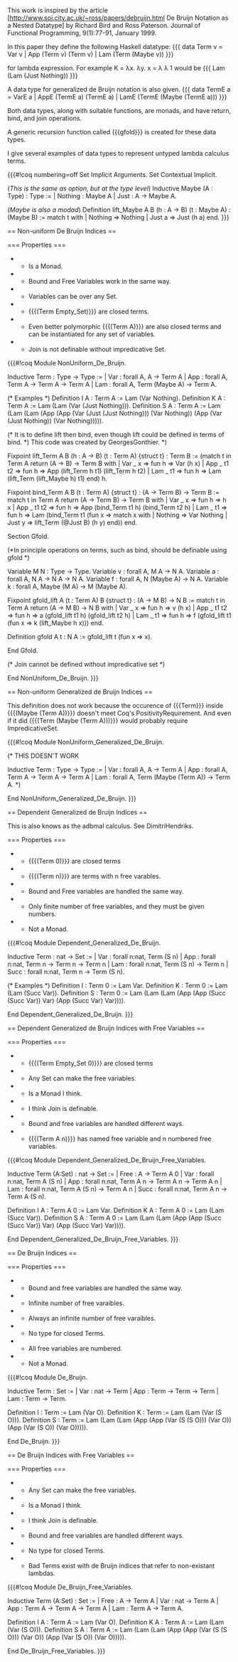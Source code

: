 This work is inspired by the article [http://www.soi.city.ac.uk/~ross/papers/debruijn.html De Bruijn Notation as a Nested Datatype] by Richard Bird and Ross Paterson. Journal of Functional Programming, 9(1):77-91, January 1999. 


In this paper they define the following Haskell datatype: {{{
data Term v = Var v | App (Term v) (Term v) | Lam (Term (Maybe v))
}}}

for lambda expression.  For example K = λx. λy. x = λ λ 1 would be {{{
Lam (Lam (Just Nothing))
}}}

A data type for generalized de Bruijn notation is also given.
{{{
data TermE a = VarE a
	     | AppE (TermE a) (TermE a)
	     | LamE (TermE (Maybe (TermE a)))
}}}

Both data types, along with suitable functions, are monads, and have return, bind, and join operations.

A generic recursion function called {{{gfold}}} is created for these data types.

I give several examples of data types to represent untyped lambda calculus terms.  

{{{#!coq numbering=off
Set Implicit Arguments.
Set Contextual Implicit.

(*This is the same as option, but at the type level*)
Inductive Maybe (A : Type) : Type :=
 | Nothing : Maybe A
 | Just : A -> Maybe A.

(*Maybe is also a modad*)
Definition lift_Maybe A B (h : A -> B) (t : Maybe A) : (Maybe B) :=
  match t with
  | Nothing => Nothing
  | Just a => Just (h a)
  end.
}}}


== Non-uniform De Bruijn Indices ==

=== Properties ===
 * + Is a Monad.
 * + Bound and Free Variables work in the same way.
 * + Variables can be over any Set.
 * + {{{(Term Empty_Set)}}} are closed terms.
 * + Even better polymorphic {{{(Term A)}}} are also closed terms and can be instantiated for any set of variables.
 * - Join is not definable without impredicative Set.

{{{#!coq
Module NonUniform_De_Bruijn.

Inductive Term : Type -> Type :=
 | Var : forall A, A -> Term A
 | App : forall A, Term A -> Term A -> Term A
 | Lam : forall A, Term (Maybe A) -> Term A.

(* Examples *)
Definition I A : Term A := Lam (Var Nothing).
Definition K A : Term A := Lam (Lam (Var (Just Nothing))).
Definition S A : Term A :=
Lam (Lam (Lam 
(App 
 (App (Var (Just (Just Nothing))) (Var Nothing))
 (App (Var (Just Nothing)) (Var Nothing))))).                                

(* It is to define lift then bind, even though lift could be defined in terms of bind. *)
This code was created by GeorgesGonthier. *)

Fixpoint lift_Term A B (h : A -> B) (t : Term A) {struct t} : Term B :=
  (match t in Term A return (A -> B) -> Term B with
  | Var _ x     => fun h => Var (h x)
  | App _ t1 t2 => fun h => App (lift_Term h t1) (lift_Term h t2)
  | Lam _ t1    => fun h => Lam (lift_Term (lift_Maybe h) t1)
  end) h.

Fixpoint bind_Term A B (t : Term A) {struct t} : (A -> Term B) -> Term B
:=
  match t in Term A return (A -> Term B) -> Term B with
  | Var _ x => fun h => h x
  | App _ t1 t2 => fun h => App (bind_Term t1 h) (bind_Term t2 h)
  | Lam _ t1 => fun h => Lam (bind_Term t1 (fun x => 
    match x with
    | Nothing => Var Nothing
    | Just y => lift_Term (@Just B) (h y)
    end))
  end.

Section Gfold.

(*In principle operations on terms, such as bind, should be
definable using gfold *)

Variable M N : Type -> Type.
Variable v : forall A, M A -> N A.
Variable a : forall A, N A -> N A -> N A.
Variable f : forall A, N (Maybe A) -> N A.
Variable k : forall A, Maybe (M A) -> M (Maybe A).

Fixpoint gfold_lift A (t : Term A) B {struct t} : (A -> M B) -> N B
:=
  match t in Term A return (A -> M B) -> N B with
  | Var _ x     => fun h => v (h x)
  | App _ t1 t2 => fun h => a (gfold_lift t1 h) (gfold_lift t2
h)
  | Lam _ t1    => fun h => f (gfold_lift t1 (fun x => k (lift_Maybe h
x)))
  end.

Definition gfold A t : N A := gfold_lift t (fun x => x).

End Gfold.

(* Join cannot be defined without impredicative set *)

End NonUniform_De_Bruijn.
}}}

== Non-uniform Generalized de Bruijn Indices ==

This definition does not work because the occurence of {{{Term}}} inside {{{(Maybe (Term A))}}} doesn't meet Coq's PositivityRequirement.  And even if it did {{{(Term (Maybe (Term A)))}}} would probably require ImpredicativeSet.

{{{#!coq
Module NonUniform_Generalized_De_Bruijn.

(* THIS DOESN'T WORK

Inductive Term : Type -> Type :=
 | Var : forall A, A -> Term A
 | App : forall A, Term A -> Term A -> Term A
 | Lam : forall A, Term (Maybe (Term A)) -> Term A.
*)

End NonUniform_Generalized_De_Bruijn.
}}}

== Dependent Generalized de Bruijn Indices ==

This is also knows as the adbmal calculus.  See DimitriHendriks.

=== Properties ===
 * + {{{(Term 0)}}} are closed terms
 * + {{{(Term n)}}} are terms with n free varables.
 * + Bound and Free variables are handled the same way.
 * - Only finite number of free variables, and they must be given numbers.
 * - Not a Monad.

{{{#!coq
Module Dependent_Generalized_De_Bruijn.

Inductive Term : nat -> Set :=
| Var : forall n:nat, Term (S n)
| App : forall n:nat, Term n -> Term n -> Term n
| Lam : forall n:nat, Term (S n) -> Term n
| Succ : forall n:nat, Term n -> Term (S n).

(* Examples *)
Definition I : Term 0 := Lam Var.
Definition K : Term 0 := Lam (Lam (Succ Var)).
Definition S : Term 0 :=
Lam (Lam (Lam
(App 
 (App (Succ (Succ Var)) Var)
 (App (Succ Var) Var)))). 

End Dependent_Generalized_De_Bruijn.
}}}

== Dependent Generalized de Bruijn Indices with Free Variables ==

=== Properties ===
 * + {{{(Term Empty_Set 0)}}} are closed terms
 * + Any Set can make the free variables.
 * + Is a Monad I think.
 * + I think Join is definable.
 * - Bound and free variables are handled different ways.
 * - {{{(Term A n)}}} has named free variable and n numbered free variables.

{{{#!coq
Module Dependent_Generalized_De_Bruijn_Free_Variables.

Inductive Term (A:Set) : nat -> Set :=
| Free : A -> Term A 0
| Var : forall n:nat, Term A (S n)
| App : forall n:nat, Term A n -> Term A n -> Term A n
| Lam : forall n:nat, Term A (S n) -> Term A n
| Succ : forall n:nat, Term A n -> Term A (S n).

Definition I A : Term A 0 := Lam Var.
Definition K A : Term A 0 := Lam (Lam (Succ Var)).
Definition S A : Term A 0 :=
Lam (Lam (Lam
(App 
 (App (Succ (Succ Var)) Var)
 (App (Succ Var) Var)))). 

End Dependent_Generalized_De_Bruijn_Free_Variables.
}}}

== De Bruijn Indices ==

=== Properties ===
 * + Bound and free variables are handled the same way.
 * + Infinite number of free varaibles.
 * - Always an infinite number of free varaibles.
 * - No type for closed Terms.
 * - All free variables are numbered.
 * - Not a Monad.

{{{#!coq
Module De_Bruijn.

Inductive Term : Set :=
| Var : nat -> Term
| App : Term -> Term -> Term
| Lam : Term -> Term.

Definition I : Term  := Lam (Var O).
Definition K : Term := Lam (Lam (Var (S O))).
Definition S : Term :=
Lam (Lam (Lam
(App
 (App (Var (S (S O))) (Var O))
 (App (Var (S O)) (Var O))))).

End De_Bruijn.
}}}

== De Bruijn Indices with Free Variables ==

=== Properties ===
 * + Any Set can make the free variables.
 * + Is a Monad I think.
 * + I think Join is definable.
 * - Bound and free variables are handled different ways.
 * - No type for closed Terms.
 * - Bad Terms exist with de Bruijn indices that refer to non-existant lambdas.

{{{#!coq
Module De_Bruijn_Free_Variables.

Inductive Term (A:Set) : Set :=
| Free : A -> Term A
| Var : nat -> Term A
| App : Term A -> Term A -> Term A
| Lam : Term A -> Term A.

Definition I A : Term A := Lam (Var O).
Definition K A : Term A := Lam (Lam (Var (S O))).
Definition S A : Term A :=
Lam (Lam (Lam
(App
 (App (Var (S (S O))) (Var O))
 (App (Var (S O)) (Var O))))).

End De_Bruijn_Free_Variables.
}}}
